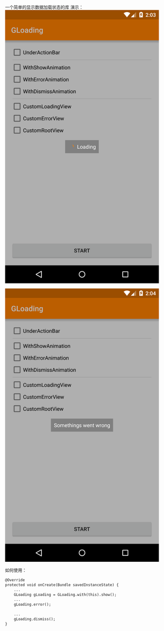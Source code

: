 一个简单的显示数据加载状态的库
演示：
![加载中](https://github.com/goyourfly/GLoading/blob/master/img/loading.png?raw=true)

![加载失败](https://github.com/goyourfly/GLoading/blob/master/img/error.png?raw=true)

如何使用：

    @Override
    protected void onCreate(Bundle savedInstanceState) {
        ...
        GLoading gLoading = GLoading.with(this).show();
        ...
        gLoading.error();
        
        ...
        gLoading.dismiss();
    }
